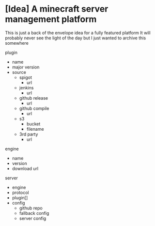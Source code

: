 # [Idea] A minecraft server management platform

This is just a back of the envelope idea for a fully featured platform
It will probably never see the light of the day but I just wanted to archive this somewhere

plugin
- name
- major version
- source
    - spigot
        - url
    - jenkins
        - url
    - github release
        - url
    - github compile
        - url
    - s3
        - bucket
        - filename
    - 3rd party
        - url


engine
- name
- version
- download url


server
- engine
- protocol
- plugin[]
- config
    - github repo
    - fallback config
    - server config